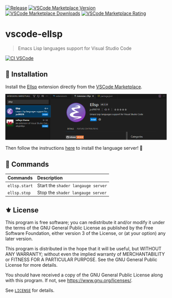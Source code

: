 [![Release](https://img.shields.io/github/tag/jcs-elpa/ellsp.svg?label=release&logo=github)](https://github.com/jcs-elpa/ellsp/releases/latest)
[![VSCode Marketplace Version](https://img.shields.io/visual-studio-marketplace/v/jcs090218.Ellsp?label=VSCode%20Marketplace&logo=visualstudiocode)](https://marketplace.visualstudio.com/items?itemName=jcs090218.Ellsp)
[![VSCode Marketplace Downloads](https://img.shields.io/visual-studio-marketplace/d/jcs090218.Ellsp)](https://marketplace.visualstudio.com/items?itemName=jcs090218.Ellsp)
[![VSCode Marketplace Rating](https://img.shields.io/visual-studio-marketplace/r/jcs090218.Ellsp)](https://marketplace.visualstudio.com/items?itemName=jcs090218.Ellsp)

# vscode-ellsp
> Emacs Lisp languages support for Visual Studio Code

[![CI VSCode](https://github.com/elisp-lsp/vscode-ellsp/actions/workflows/test-vscode.yml/badge.svg)](https://github.com/elisp-lsp/vscode-ellsp/actions/workflows/test-vscode.yml)

## 💾 Installation

Install the [Ellsp][] extension directly from the [VSCode Marketplace][].

<img alt="installation" src="./etc/installation.png"/>

Then follow the instructions [here](https://github.com/jcs090218/ellsp#-installation)
to install the language server! 🎉

## 📇 Commands

| Commands      | Description                        |
|:--------------|:-----------------------------------|
| `ellsp.start` | Start the `shader langauge server` |
| `ellsp.stop`  | Stop the `shader langauge server`  |

## ⚜️ License

This program is free software; you can redistribute it and/or modify
it under the terms of the GNU General Public License as published by
the Free Software Foundation, either version 3 of the License, or
(at your option) any later version.

This program is distributed in the hope that it will be useful,
but WITHOUT ANY WARRANTY; without even the implied warranty of
MERCHANTABILITY or FITNESS FOR A PARTICULAR PURPOSE.  See the
GNU General Public License for more details.

You should have received a copy of the GNU General Public License
along with this program.  If not, see <https://www.gnu.org/licenses/>.

See [`LICENSE`](./LICENSE) for details.


<!-- Links -->

[Ellsp]: https://marketplace.visualstudio.com/items?itemName=jcs090218.Ellsp
[VSCode Marketplace]: https://marketplace.visualstudio.com/vscode
